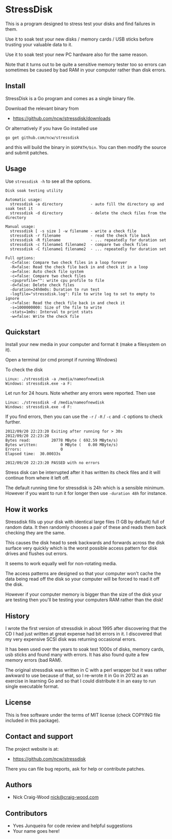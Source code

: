 StressDisk
==========

This is a program designed to stress test your disks and find failures
in them.

Use it to soak test your new disks / memory cards / USB sticks before
trusting your valuable data to it.

Use it to soak test your new PC hardware also for the same reason.

Note that it turns out to be quite a sensitive memory tester too so
errors can sometimes be caused by bad RAM in your computer rather than
disk errors.

Install
-------

StressDisk is a Go program and comes as a single binary file.

Download the relevant binary from

- https://github.com/ncw/stressdisk/downloads

Or alternatively if you have Go installed use

    go get github.com/ncw/stressdisk

and this will build the binary in `$GOPATH/bin`.  You can then modify
the source and submit patches.

Usage
-----

Use `stressdisk -h` to see all the options.

    Disk soak testing utility
    
    Automatic usage:
      stressdisk -a directory            - auto fill the directory up and soak test it
      stressdisk -d directory            - delete the check files from the directory
    
    Manual usage:
      stressdisk [ -s size ] -w filename - write a check file
      stressdisk -r filename             - read the check file back
      stressdisk -R filename             - ... repeatedly for duration set
      stressdisk -c filename1 filename2  - compare two check files
      stressdisk -C filename1 filename2  - ... repeatedly for duration set
    
    Full options:
      -C=false: Compare two check files in a loop forever
      -R=false: Read the check file back in and check it in a loop
      -a=false: Auto check file system
      -c=false: Compare two check files
      -cpuprofile="": write cpu profile to file
      -d=false: Delete check files
      -duration=24h0m0s: Duration to run test
      -logfile="stressdisk.log": File to write log to set to empty to ignore
      -r=false: Read the check file back in and check it
      -s=1000000000: Size of the file to write
      -stats=1m0s: Interval to print stats
      -w=false: Write the check file

Quickstart
----------

Install your new media in your computer and format it (make a filesystem on it).

Open a terminal (or cmd prompt if running Windows)

To check the disk

    Linux: ./stressdisk -a /media/nameofnewdisk
    Windows: stressdisk.exe -a F:

Let run for 24 hours.  Note whether any errors were reported.  Then use

    Linux: ./stressdisk -d /media/nameofnewdisk
    Windows: stressdisk.exe -d F:

If you find errors, then you can use the `-r` / `-R` / `-c` and `-C` options
to check further.

    2012/09/20 22:23:20 Exiting after running for > 30s
    2012/09/20 22:23:20 
    Bytes read:         20778 MByte ( 692.59 MByte/s)
    Bytes written:          0 MByte (   0.00 MByte/s)
    Errors:                 0
    Elapsed time:  30.00033s
    
    2012/09/20 22:23:20 PASSED with no errors

Stress disk can be interrupted after it has written its check files
and it will continue from where it left off.

The default running time for stressdisk is 24h which is a sensible
minimum.  However if you want to run it for longer then use `-duration
48h` for instance.

How it works
------------

Stressdisk fills up your disk with identical large files (1 GB by
default) full of random data.  It then randomly chooses a pair of
these and reads them back checking they are the same.

This causes the disk head to seek backwards and forwards across the
disk surface very quickly which is the worst possible access pattern
for disk drives and flushes out errors.

It seems to work equally well for non-rotating media.

The access patterns are designed so that your computer won't cache the
data being read off the disk so your computer will be forced to read
it off the disk.

However if your computer memory is bigger than the size of the disk
your are testing then you'll be testing your computers RAM rather than
the disk!

History
-------

I wrote the first version of stressdisk in about 1995 after
discovering that the CD I had just written at great expense had bit
errors in it.  I discovered that my very expensive SCSI disk was
returning occasional errors.

It has been used over the years to soak test 1000s of disks, memory
cards, usb sticks and found many with errors.  It has also found quite
a few memory errors (bad RAM).

The original stressdisk was written in C with a perl wrapper but it
was rather awkward to use because of that, so I re-wrote it in Go in
2012 as an exercise in learning Go and so that I could distribute it
in an easy to run single executable format.

License
-------

This is free software under the terms of MIT license (check COPYING file
included in this package).

Contact and support
-------------------

The project website is at:

- https://github.com/ncw/stressdisk

There you can file bug reports, ask for help or contribute patches.

Authors
-------

- Nick Craig-Wood <nick@craig-wood.com>

Contributors
------------

- Yves Junqueira for code review and helpful suggestions
- Your name goes here!

